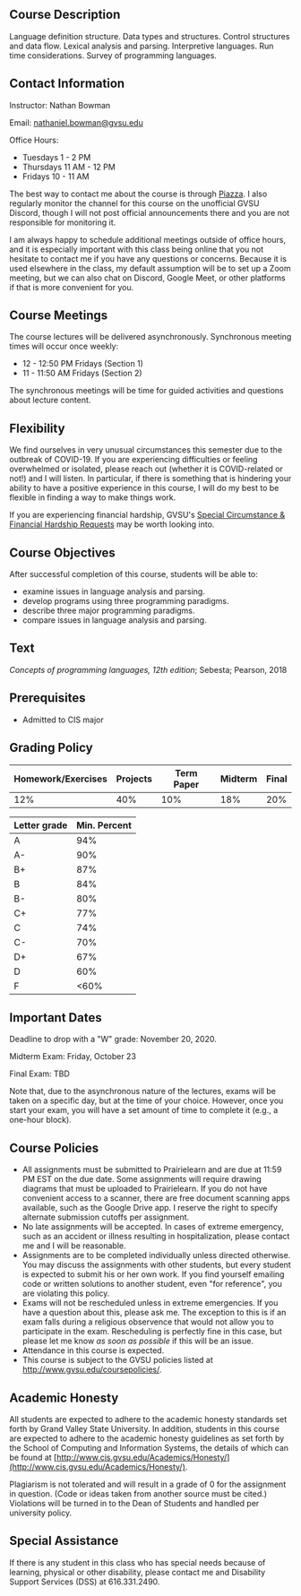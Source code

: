 ## Course Description

Language definition structure.
Data types and structures.
Control structures and data flow.
Lexical analysis and parsing.
Interpretive languages.
Run time considerations.
Survey of programming languages.

## Contact Information

Instructor: Nathan Bowman

Email: nathaniel.bowman@gvsu.edu

Office Hours: 
* Tuesdays 1 - 2 PM
* Thursdays 11 AM - 12 PM
* Fridays 10 - 11 AM

The best way to contact me about the course is through
[Piazza](http://www.piazza.com/gvsu/fall2020/cis343).
I also regularly monitor the channel for this course on the unofficial
GVSU Discord,
though I will not post official announcements there and you are not responsible
for monitoring it.

I am always happy to schedule additional meetings outside of office hours,
and it is especially important with this class being online that you not
hesitate to contact me if you have any questions or concerns.
Because it is used elsewhere in the class,
my default assumption will be to set up a Zoom meeting,
but we can also chat on Discord, Google Meet, or other platforms if that is
more convenient for you.

## Course Meetings

The course lectures will be delivered asynchronously.
Synchronous meeting times will occur once weekly:
* 12 - 12:50 PM Fridays (Section 1)
* 11 - 11:50 AM Fridays (Section 2)

The synchronous meetings will be time for guided activities and questions about
lecture content.

## Flexibility

We find ourselves in very unusual circumstances this semester due to the
outbreak of COVID-19.
If you are experiencing difficulties or feeling overwhelmed or isolated,
please reach out
(whether it is COVID-related or not!)
and I will listen.
In particular,
if there is something that is hindering your ability to have a positive
experience in this course,
I will do my best to be flexible in finding a way to make things work.

If you are experiencing financial hardship,
GVSU's [Special Circumstance & Financial Hardship Requests]( https://www.gvsu.edu/financialaid/financial-hardship-requests-226.htm)
may be worth looking into.

## Course Objectives

After successful completion of this course, students will be able to:
* examine issues in language analysis and parsing.
* develop programs using three programming paradigms.
* describe three major programming paradigms.
* compare issues in language analysis and parsing.

## Text

*Concepts of programming languages, 12th edition*;
Sebesta; Pearson, 2018

## Prerequisites

* Admitted to CIS major

## Grading Policy

| Homework/Exercises | Projects | Term Paper | Midterm | Final |
| ---                | ---      | ---        | ---     | ---   |
| 12%                | 40%      | 10%        | 18%     | 20%   |

| Letter grade | Min. Percent |
| ---          | ---          |
| A            |  94%         |
| A-           |  90%         |
| B+           |  87%         |
| B            |  84%         |
| B-           |  80%         |
| C+           |  77%         |
| C            |  74%         |
| C-           |  70%         |
| D+           |  67%         |
| D            |  60%         |
| F            | <60%         |

## Important Dates

Deadline to drop with a "W" grade: November 20, 2020.

Midterm Exam: Friday, October 23

Final Exam: TBD

Note that, due to the asynchronous nature of the lectures,
exams will be taken on a specific day,
but at the time of your choice.
However, once you start your exam,
you will have a set amount of time to complete it
(e.g., a one-hour block).

## Course Policies

* All assignments must be submitted to Prairielearn and are due at 11:59 PM EST
  on the due date.
  Some assignments will require drawing diagrams that must be uploaded to
  Prairielearn.
  If you do not have convenient access to a scanner,
  there are free document scanning apps available,
  such as the Google Drive app.
  I reserve the right to specify alternate submission cutoffs per assignment.
* No late assignments will be accepted.
  In cases of extreme emergency, such as an accident or illness resulting in
  hospitalization, please contact me and I will be reasonable.
* Assignments are to be completed individually unless directed otherwise.
  You may discuss the assignments with other students,
  but every student is expected to submit his or her own work.
  If you find yourself emailing code or written solutions to another student,
  even "for reference", you are violating this policy.
* Exams will not be rescheduled unless in extreme emergencies.
  If you have a question about this, please ask me.
  The exception to this is if an exam falls during a religious observence that
  would not allow you to participate in the exam.
  Rescheduling is perfectly fine in this case,
  but please let me know *as soon as possible* if this will be an issue.
* Attendance in this course is expected.
* This course is subject to the GVSU policies listed at
  http://www.gvsu.edu/coursepolicies/.

## Academic Honesty

All students are expected to adhere to the academic honesty standards set forth
by Grand Valley State University.
In addition, students in this course are expected to adhere to the academic
honesty guidelines as set forth by the School of Computing and Information
Systems,
the details of which can be found at
[http://www.cis.gvsu.edu/Academics/Honesty/](http://www.cis.gvsu.edu/Academics/Honesty/).

Plagiarism is not tolerated and will result in a grade of 0 for the assignment
in question.
(Code or ideas taken from another source must be cited.)
Violations will be turned in to the Dean of Students and handled per university
policy.

## Special Assistance

If there is any student in this class who has special needs because of
learning, physical or other disability,
please contact me and Disability Support Services (DSS) at 616.331.2490.
